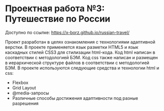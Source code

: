 # Проектная работа №3: Путешествие по России

Доступно по ссылке: https://x-borz.github.io/russian-travel/

Проект разработан в целях ознакомления с технологиями адаптивной верстки.
В проекте применяется язык разметки HTML5 и язык каскадных стилей CSS3 для стилизации html-кода.
Код html написан в соответствии с методологией БЭМ. Код css также написан и размещен в иерархической структуре файлов в соответствии с методологией БЭМ.
В проекте используются следующие средства и технологии html и css:
* Flexbox
* Grid Layout
* @media-запросы
* Различные способы достижения адаптивности под разные разрешения

